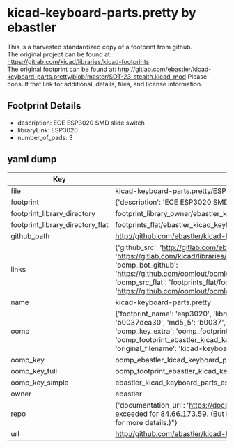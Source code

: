 # kicad-keyboard-parts.pretty by ebastler  
This is a harvested standardized copy of a footprint from github.  
The original project can be found at:  
https://gitlab.com/kicad/libraries/kicad-footprints  
The original footprint can be found at:
http://gitlab.com/ebastler/kicad-keyboard-parts.pretty/blob/master/SOT-23_stealth.kicad_mod
Please consult that link for additional, details, files, and license information.  
## Footprint Details
* description: ECE ESP3020 SMD slide switch  
* libraryLink: ESP3020  
* number_of_pads: 3  
## yaml dump  
| Key | Value |  
| --- | --- |  
| file | kicad-keyboard-parts.pretty/ESP3020.kicad_mod |  
| footprint | {'description': 'ECE ESP3020 SMD slide switch', 'libraryLink': 'ESP3020', 'number_of_pads': 3} |  
| footprint_library_directory | footprint_library_owner/ebastler_kicad-keyboard-parts.pretty |  
| footprint_library_directory_flat | footprints_flat/ebastler_kicad_keyboard_parts_esp3020/working |  
| github_path | http://github.com/ebastler/kicad-keyboard-parts.pretty/blob/master/ESP3020.kicad_mod |  
| links | {'github_src': 'http://gitlab.com/ebastler/kicad-keyboard-parts.pretty/blob/master/SOT-23_stealth.kicad_mod', 'github_src_repo': 'https://gitlab.com/kicad/libraries/kicad-footprints', 'oomp_bot': 'footprints/ebastler_kicad_keyboard_parts_esp3020/working', 'oomp_bot_github': 'https://github.com/oomlout/oomlout_oomp_footprint_bot/tree/main/footprints/ebastler_kicad_keyboard_parts_esp3020/working', 'oomp_src_flat': 'footprints_flat/footprints_flat/ebastler_kicad_keyboard_parts_esp3020/working', 'oomp_src_flat_github': 'https://github.com/oomlout/oomlout_oomp_footprint_src/tree/main/footprints_flat/ebastler_kicad_keyboard_parts_esp3020/working'} |  
| name | kicad-keyboard-parts.pretty |  
| oomp | {'footprint_name': 'esp3020', 'library_name': 'kicad_keyboard_parts', 'md5': 'b0037dea3035ff53e2d3ad53fdfd94fa', 'md5_10': 'b0037dea30', 'md5_5': 'b0037', 'md5_6': 'b0037d', 'oomp_key': 'oomp_ebastler_kicad_keyboard_parts_esp3020', 'oomp_key_extra': 'oomp_footprint_ebastler_kicad_keyboard_parts_esp3020', 'oomp_key_full': 'oomp_footprint_ebastler_kicad_keyboard_parts_esp3020_b0037d', 'oomp_key_simple': 'ebastler_kicad_keyboard_parts_esp3020', 'original_filename': 'kicad-keyboard-parts.pretty/ESP3020.kicad_mod', 'owner_name': 'ebastler'} |  
| oomp_key | oomp_ebastler_kicad_keyboard_parts_esp3020 |  
| oomp_key_full | oomp_footprint_ebastler_kicad_keyboard_parts_esp3020 |  
| oomp_key_simple | ebastler_kicad_keyboard_parts_esp3020 |  
| owner | ebastler |  
| repo | {'documentation_url': 'https://docs.github.com/rest/overview/resources-in-the-rest-api#rate-limiting', 'message': "API rate limit exceeded for 84.66.173.59. (But here's the good news: Authenticated requests get a higher rate limit. Check out the documentation for more details.)"} |  
| url | http://github.com/ebastler/kicad-keyboard-parts.pretty |  

